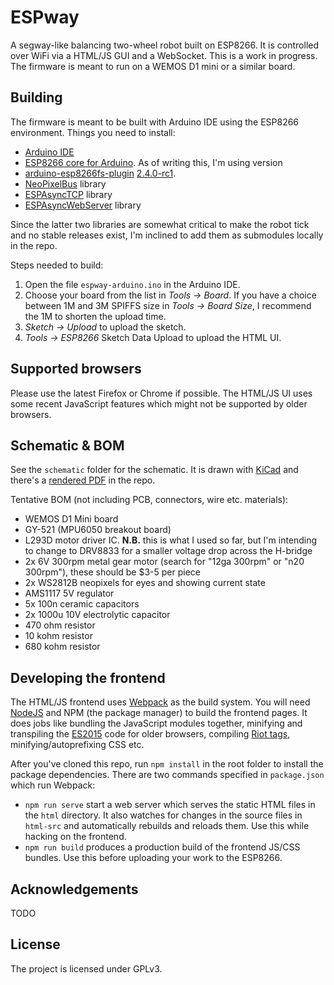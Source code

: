 # ESPway
A segway-like balancing two-wheel robot built on ESP8266. It is controlled over WiFi via a HTML/JS GUI and a WebSocket. This is a work in progress. The firmware is meant to run on a WEMOS D1 mini or a similar board.

## Building
The firmware is meant to be built with Arduino IDE using the ESP8266
environment. Things you need to install:

* [Arduino IDE](https://www.arduino.cc/en/Main/Software)
* [ESP8266 core for Arduino](https://github.com/esp8266/arduino). As of writing
  this, I'm using version
* [arduino-esp8266fs-plugin](https://github.com/esp8266/arduino-esp8266fs-plugin)
  [2.4.0-rc1](https://github.com/esp8266/Arduino/releases/tag/2.4.0-rc1).
* [NeoPixelBus](https://github.com/Makuna/NeoPixelBus) library
* [ESPAsyncTCP](https://github.com/me-no-dev/ESPAsyncTCP) library
* [ESPAsyncWebServer](https://github.com/me-no-dev/ESPAsyncWebServer) library

Since the latter two libraries are somewhat critical to make the robot tick and no stable releases exist, I'm inclined to add them as submodules locally in the repo.

Steps needed to build:

1. Open the file `espway-arduino.ino` in the Arduino IDE.
2. Choose your board from the list in *Tools -> Board*. If you have a choice between 1M
   and 3M SPIFFS size in *Tools -> Board Size*, I recommend the 1M to shorten the upload time.
3. *Sketch -> Upload* to upload the sketch.
4. *Tools -> ESP8266* Sketch Data Upload to upload the HTML UI.

## Supported browsers
Please use the latest Firefox or Chrome if possible. The HTML/JS UI uses some
recent JavaScript features which might not be supported by older browsers.

## Schematic & BOM

See the `schematic` folder for the schematic. It is drawn with [KiCad](http://kicad-pcb.org/) and there's a [rendered PDF](https://github.com/flannelhead/espway/raw/master/schematic/espway.pdf) in the repo.

Tentative BOM (not including PCB, connectors, wire etc. materials):

* WEMOS D1 Mini board
* GY-521 (MPU6050 breakout board)
* L293D motor driver IC. **N.B.** this is what I used so far, but I'm intending to change to DRV8833 for a smaller voltage drop across the H-bridge
* 2x 6V 300rpm metal gear motor (search for "12ga 300rpm" or "n20 300rpm"), these should be $3-5 per piece
* 2x WS2812B neopixels for eyes and showing current state
* AMS1117 5V regulator
* 5x 100n ceramic capacitors
* 2x 1000u 10V electrolytic capacitor
* 470 ohm resistor
* 10 kohm resistor
* 680 kohm resistor

## Developing the frontend
The HTML/JS frontend uses [Webpack](https://webpack.github.io/) as the build system. You will need [NodeJS](https://nodejs.org/en/) and NPM (the package manager) to build the frontend pages. It does jobs like bundling the JavaScript modules together, minifying and transpiling the [ES2015](https://babeljs.io/learn-es2015/) code for older browsers, compiling [Riot tags](http://riotjs.com/), minifying/autoprefixing CSS etc.

After you've cloned this repo, run `npm install` in the root folder to install the package dependencies. There are two commands specified in `package.json` which run Webpack:

* `npm run serve` start a web server which serves the static HTML files in the `html` directory. It also watches for changes in the source files in `html-src` and automatically rebuilds and reloads them. Use this while hacking on the frontend.
* `npm run build` produces a production build of the frontend JS/CSS bundles. Use this before uploading your work to the ESP8266.

## Acknowledgements

TODO

## License
The project is licensed under GPLv3.

